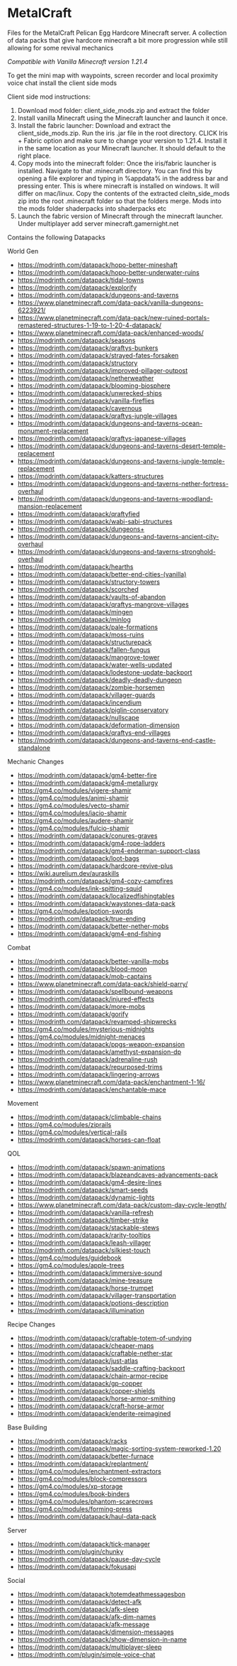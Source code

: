 # MetalCraft
Files for the MetalCraft Pelican Egg Hardcore Minecraft server. A collection of data packs that give hardcore minecraft a bit more progression while still allowing for some revival mechanics

*Compatible with Vanilla Minecraft version 1.21.4*

To get the mini map with waypoints, screen recorder and local proximity voice chat install the client side mods

Client side mod instructions:
1) Download mod folder: client_side_mods.zip and extract the folder
2) Install vanilla Minecraft using the Minecraft launcher and launch it once. 
3) Install the fabric launcher:  Download and extract the client_side_mods.zip. Run the iris .jar file in the root directory. CLICK Iris + Fabric option and make sure to change your version to 1.21.4. Install it in the same location as your Minecraft launcher. It should default to the right place. 
4) Copy mods into the minecraft folder: Once the iris/fabric launcher is installed. Navigate to that .minecraft directory. You can find this by opening a file explorer and typing in %appdata% in the address bar and pressing enter. This is where minecraft is installed on windows. It will differ on mac/linux. 
Copy the contents of the extracted cleitn_side_mods zip into the root .minecraft folder  so that the folders merge. Mods into the mods folder shaderpacks into shaderpacks etc
5) Launch the fabric version of Minecraft through the minecraft launcher. Under multiplayer add server minecraft.gamernight.net


Contains the following Datapacks

World Gen
- https://modrinth.com/datapack/hopo-better-mineshaft
- https://modrinth.com/datapack/hopo-better-underwater-ruins
- https://modrinth.com/datapack/tidal-towns
- https://modrinth.com/datapack/explorify
- https://modrinth.com/datapack/dungeons-and-taverns
- https://www.planetminecraft.com/data-pack/vanilla-dungeons-6223921/
- https://www.planetminecraft.com/data-pack/new-ruined-portals-remastered-structures-1-19-to-1-20-4-datapack/
- https://www.planetminecraft.com/data-pack/enhanced-woods/
- https://modrinth.com/datapack/seasons
- https://modrinth.com/datapack/qraftys-bunkers
- https://modrinth.com/datapack/strayed-fates-forsaken
- https://modrinth.com/datapack/structory
- https://modrinth.com/datapack/improved-pillager-outpost
- https://modrinth.com/datapack/netherweather
- https://modrinth.com/datapack/blooming-biosphere
- https://modrinth.com/datapack/unwrecked-ships
- https://modrinth.com/datapack/vanilla-fireflies
- https://modrinth.com/datapack/cavernous
- https://modrinth.com/datapack/qraftys-jungle-villages
- https://modrinth.com/datapack/dungeons-and-taverns-ocean-monument-replacement
- https://modrinth.com/datapack/qraftys-japanese-villages
- https://modrinth.com/datapack/dungeons-and-taverns-desert-temple-replacement
- https://modrinth.com/datapack/dungeons-and-taverns-jungle-temple-replacement
- https://modrinth.com/datapack/katters-structures
- https://modrinth.com/datapack/dungeons-and-taverns-nether-fortress-overhaul
- https://modrinth.com/datapack/dungeons-and-taverns-woodland-mansion-replacement
- https://modrinth.com/datapack/qraftyfied
- https://modrinth.com/datapack/wabi-sabi-structures
- https://modrinth.com/datapack/dungeons+
- https://modrinth.com/datapack/dungeons-and-taverns-ancient-city-overhaul
- https://modrinth.com/datapack/dungeons-and-taverns-stronghold-overhaul
- https://modrinth.com/datapack/hearths
- https://modrinth.com/datapack/better-end-cities-(vanilla)
- https://modrinth.com/datapack/structory-towers
- https://modrinth.com/datapack/scorched
- https://modrinth.com/datapack/vaults-of-abandon
- https://modrinth.com/datapack/qraftys-mangrove-villages
- https://modrinth.com/datapack/mingen
- https://modrinth.com/datapack/minlog
- https://modrinth.com/datapack/pale-formations
- https://modrinth.com/datapack/moss-ruins
- https://modrinth.com/datapack/structurepack
- https://modrinth.com/datapack/fallen-fungus
- https://modrinth.com/datapack/mangrove-tower
- https://modrinth.com/datapack/water-wells-updated
- https://modrinth.com/datapack/lodestone-update-backport
- https://modrinth.com/datapack/deadly-deadly-dungeon
- https://modrinth.com/datapack/zombie-horsemen
- https://modrinth.com/datapack/villager-guards
- https://modrinth.com/datapack/incendium
- https://modrinth.com/datapack/piglin-conservatory
- https://modrinth.com/datapack/nullscape
- https://modrinth.com/datapack/deformation-dimension
- https://modrinth.com/datapack/qraftys-end-villages
- https://modrinth.com/datapack/dungeons-and-taverns-end-castle-standalone

Mechanic Changes
- https://modrinth.com/datapack/gm4-better-fire
- https://modrinth.com/datapack/gm4-metallurgy
- https://gm4.co/modules/vigere-shamir
- https://gm4.co/modules/animi-shamir
- https://gm4.co/modules/vecto-shamir
- https://gm4.co/modules/iacio-shamir
- https://gm4.co/modules/audere-shamir
- https://gm4.co/modules/fulcio-shamir
- https://modrinth.com/datapack/conures-graves
- https://modrinth.com/datapack/gm4-rope-ladders
- https://modrinth.com/datapack/gm4-enderman-support-class
- https://modrinth.com/datapack/loot-bags
- https://modrinth.com/datapack/hardcore-revive-plus
- https://wiki.aurelium.dev/auraskills
- https://modrinth.com/datapack/gm4-cozy-campfires
- https://gm4.co/modules/ink-spitting-squid
- https://modrinth.com/datapack/localizedfishingtables
- https://modrinth.com/datapack/waystones-data-pack
- https://gm4.co/modules/potion-swords
- https://modrinth.com/datapack/true-ending
- https://modrinth.com/datapack/better-nether-mobs
- https://modrinth.com/datapack/gm4-end-fishing



Combat
- https://modrinth.com/datapack/better-vanilla-mobs
- https://modrinth.com/datapack/blood-moon
- https://modrinth.com/datapack/mob-captains
- https://www.planetminecraft.com/data-pack/shield-parry/
- https://modrinth.com/datapack/spellbound-weapons
- https://modrinth.com/datapack/injured-effects
- https://modrinth.com/datapack/more-mobs
- https://modrinth.com/datapack/gorify
- https://modrinth.com/datapack/revamped-shipwrecks
- https://gm4.co/modules/mysterious-midnights
- https://gm4.co/modules/midnight-menaces
- https://modrinth.com/datapack/ppgs-weapon-expansion
- https://modrinth.com/datapack/amethyst-expansion-dp
- https://modrinth.com/datapack/adrenaline-rush
- https://modrinth.com/datapack/repurposed-trims
- https://modrinth.com/datapack/lingering-arrows
- https://www.planetminecraft.com/data-pack/enchantment-1-16/
- https://modrinth.com/datapack/enchantable-mace

Movement
- https://modrinth.com/datapack/climbable-chains
- https://gm4.co/modules/ziprails
- https://gm4.co/modules/vertical-rails
- https://modrinth.com/datapack/horses-can-float

QOL
- https://modrinth.com/datapack/spawn-animations
- https://modrinth.com/datapack/blazeandcaves-advancements-pack
- https://modrinth.com/datapack/gm4-desire-lines
- https://modrinth.com/datapack/smart-seeds
- https://modrinth.com/datapack/dynamic-lights
- https://www.planetminecraft.com/data-pack/custom-day-cycle-length/
- https://modrinth.com/datapack/vanilla-refresh
- https://modrinth.com/datapack/timber-strike
- https://modrinth.com/datapack/stackable-stews
- https://modrinth.com/datapack/rarity-tooltips
- https://modrinth.com/datapack/leash-villager
- https://modrinth.com/datapack/silkiest-touch
- https://gm4.co/modules/guidebook
- https://gm4.co/modules/apple-trees
- https://modrinth.com/datapack/immersive-sound
- https://modrinth.com/datapack/mine-treasure
- https://modrinth.com/datapack/horse-trumpet
- https://modrinth.com/datapack/villager-transportation
- https://modrinth.com/datapack/potions-description
- https://modrinth.com/datapack/illumination

Recipe Changes
- https://modrinth.com/datapack/craftable-totem-of-undying
- https://modrinth.com/datapack/cheaper-maps
- https://modrinth.com/datapack/craftable-nether-star
- https://modrinth.com/datapack/just-atlas
- https://modrinth.com/datapack/saddle-crafting-backport
- https://modrinth.com/datapack/chain-armor-recipe
- https://modrinth.com/datapack/gp-copper
- https://modrinth.com/datapack/copper-shields
- https://modrinth.com/datapack/horse-armor-smithing
- https://modrinth.com/datapack/craft-horse-armor
- https://modrinth.com/datapack/enderite-reimagined

Base Building
- https://modrinth.com/datapack/racks
- https://modrinth.com/datapack/magic-sorting-system-reworked-1.20
- https://modrinth.com/datapack/better-furnace
- https://modrinth.com/datapack/replantment/
- https://gm4.co/modules/enchantment-extractors
- https://gm4.co/modules/block-compressors
- https://gm4.co/modules/xp-storage
- https://gm4.co/modules/book-binders
- https://gm4.co/modules/phantom-scarecrows
- https://gm4.co/modules/forming-press
- https://modrinth.com/datapack/haul-data-pack

Server
- https://modrinth.com/datapack/tick-manager
- https://modrinth.com/plugin/chunky
- https://modrinth.com/datapack/pause-day-cycle
- https://modrinth.com/datapack/fokusapi

Social
- https://modrinth.com/datapack/totemdeathmessagesbon
- https://modrinth.com/datapack/detect-afk
- https://modrinth.com/datapack/afk-sleep
- https://modrinth.com/datapack/afk-dim-names
- https://modrinth.com/datapack/afk-message
- https://modrinth.com/datapack/dimension-messages
- https://modrinth.com/datapack/show-dimension-in-name
- https://modrinth.com/datapack/multiplayer-sleep
- https://modrinth.com/plugin/simple-voice-chat